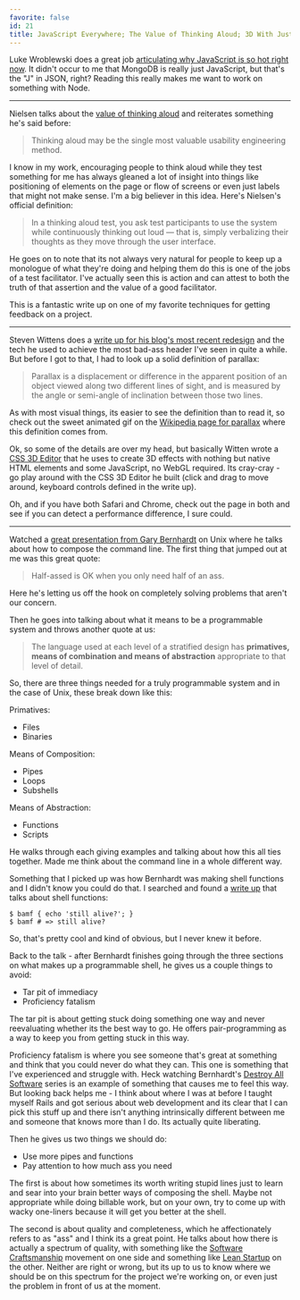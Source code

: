```yaml
---
favorite: false
id: 21
title: JavaScript Everywhere; The Value of Thinking Aloud; 3D With Just the DOM; Bernhardt on Unix
---
```


Luke Wroblewski does a great job [articulating why JavaScript is so hot right
now][hot_js]. It didn't occur to me that MongoDB is really just JavaScript, but
that's the "J" in JSON, right? Reading this really makes me want to work on
something with Node.

---

Nielsen talks about the [value of thinking aloud][think_aloud] and reiterates
something he's said before:

> Thinking aloud may be the single most valuable usability engineering method.

I know in my work, encouraging people to think aloud while they test something
for me has always gleaned a lot of insight into things like positioning of
elements on the page or flow of screens or even just labels that might not make
sense. I'm a big believer in this idea. Here's Nielsen's official definition:

> In a thinking aloud test, you ask test participants to use the system while
> continuously thinking out loud — that is, simply verbalizing their thoughts as
> they move through the user interface.

He goes on to note that its not always very natural for people to keep up a
monologue of what they're doing and helping them do this is one of the jobs of a
test facilitator. I've actually seen this is action and can attest to both the
truth of that assertion and the value of a good facilitator.

This is a fantastic write up on one of my favorite techniques for getting
feedback on a project.

---

Steven Wittens does a [write up for his blog's most recent
redesign](/rotten.html#15) and the tech he used to achieve the most bad-ass
header I've seen in quite a while. But before I got to that, I had to look up a
solid definition of parallax:

> Parallax is a displacement or difference in the apparent position of an object
> viewed along two different lines of sight, and is measured by the angle or
> semi-angle of inclination between those two lines.

As with most visual things, its easier to see the definition than to read it, so
check out the sweet animated gif on the [Wikipedia page for parallax][parallax]
where this definition comes from.

Ok, so some of the details are over my head, but basically Witten wrote a [CSS
3D Editor](/rotten.html#17) that he uses to create 3D effects with nothing but
native HTML elements and some JavaScript, no WebGL required. Its cray-cray - go
play around with the CSS 3D Editor he built (click and drag to move around,
keyboard controls defined in the write up).

Oh, and if you have both Safari and Chrome, check out the page in both and see
if you can detect a performance difference, I sure could.

---

Watched a [great presentation from Gary Bernhardt][chainsaw] on Unix where he
talks about how to compose the command line. The first thing that jumped out at
me was this great quote:

> Half-assed is OK when you only need half of an ass.

Here he's letting us off the hook on completely solving problems that aren't our
concern.

Then he goes into talking about what it means to be a programmable system and
throws another quote at us:

> The language used at each level of a stratified design has **primatives, means
> of combination and means of abstraction** appropriate to that level of detail.

So, there are three things needed for a truly programmable system and in the
case of Unix, these break down like this:

Primatives:

* Files
* Binaries

Means of Composition:

* Pipes
* Loops
* Subshells

Means of Abstraction:

* Functions
* Scripts

He walks through each giving examples and talking about how this all ties
together. Made me think about the command line in a whole different way.

Something that I picked up was how Bernhardt was making shell functions and I
didn't know you could do that. I searched and found a [write up][shell_func]
that talks about shell functions:

```
$ bamf { echo 'still alive?'; }
$ bamf # => still alive?
```

So, that's pretty cool and kind of obvious, but I never knew it before.

Back to the talk - after Bernhardt finishes going through the three sections on
what makes up a programmable shell, he gives us a couple things to avoid:

* Tar pit of immediacy
* Proficiency fatalism

The tar pit is about getting stuck doing something one way and never
reevaluating whether its the best way to go. He offers pair-programming as a way
to keep you from getting stuck in this way.

Proficiency fatalism is where you see someone that's great at something and
think that you could never do what they can. This one is something that I've
experienced and struggle with. Heck watching Bernhardt's [Destroy All
Software][das] series is an example of something that causes me to feel this
way. But looking back helps me - I think about where I was at before I taught
myself Rails and got serious about web development and its clear that I can pick
this stuff up and there isn't anything intrinsically different between me and
someone that knows more than I do. Its actually quite liberating.

Then he gives us two things we should do:

* Use more pipes and functions
* Pay attention to how much ass you need

The first is about how sometimes its worth writing stupid lines just to learn
and sear into your brain better ways of composing the shell. Maybe not
appropriate while doing billable work, but on your own, try to come up with
wacky one-liners because it will get you better at the shell.

The second is about quality and completeness, which he affectionately refers to
as "ass" and I think its a great point. He talks about how there is actually a
spectrum of quality, with something like the [Software
Craftsmanship][craftmanship] movement on one side and something like [Lean
Startup][lean] on the other.  Neither are right or wrong, but its up to us to
know where we should be on this spectrum for the project we're working on, or
even just the problem in front of us at the moment.

[hot_js]: http://www.lukew.com/ff/entry.asp?1482
[think_aloud]: http://www.useit.com/alertbox/thinking-aloud-tests.html
[parallax]: http://en.wikipedia.org/wiki/Parallax
[chainsaw]: https://confreaks.tv/videos/cascadiaruby2011-the-unix-chainsaw
[shell_func]: http://tldp.org/LDP/abs/html/functions.html
[das]: https://www.destroyallsoftware.com/screencasts
[craftmanship]: http://manifesto.softwarecraftsmanship.org/
[lean]: http://theleanstartup.com/
